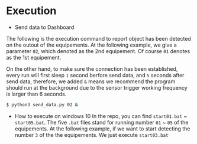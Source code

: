 
# Execution

* Send data to Dashboard

The following is the execution command to report object has been detected on the outout of the equipements. At the following example, we give a parameter `02`, which denoted as the 2nd equipement. Of course `01` denotes as the 1st equipement.

On the other hand, to make sure the connection has been established, every run will first sleep `1` second berfore send data, and `5` seconds after send data, therefore, we added `&` means we recommend the program should run at the background due to the sensor trigger working frequency is larger than 6 seconds.

```sh
$ python3 send_data.py 02 &

```
* How to execute on windows 10
In the repo, you can find `start01.bat`  ~  `start05.bat`. 
The five `.bat` files stand for running number `01`  ~  `05` of the equipements.
At the following example, if we want to start detecting the number `3` of the the equipements.
We just execute `start03.bat`
